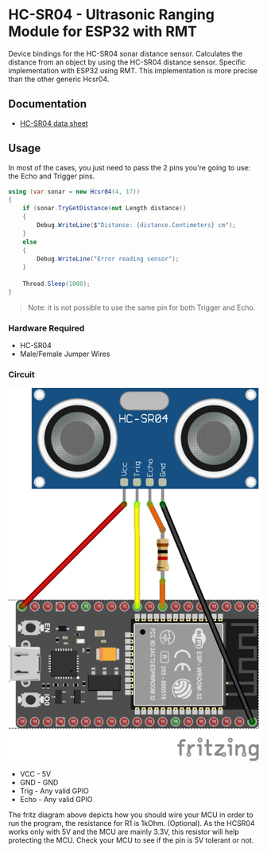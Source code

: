 ﻿# HC-SR04 - Ultrasonic Ranging Module for ESP32 with RMT

Device bindings for the HC-SR04 sonar distance sensor. Calculates the distance from an object by using the HC-SR04 distance sensor. Specific implementation with ESP32 using RMT. This implementation is more precise than the other generic Hcsr04.

## Documentation

* [HC-SR04 data sheet](https://components101.com/sites/default/files/component_datasheet/HCSR04%20Datasheet.pdf)

## Usage

In most of the cases, you just need to pass the 2 pins you're going to use: the Echo and Trigger pins.

```csharp
using (var sonar = new Hcsr04(4, 17))
{
    if (sonar.TryGetDistance(out Length distance))
    {
        Debug.WriteLine($"Distance: {distance.Centimeters} cm");
    }
    else
    {
        Debug.WriteLine("Error reading sensor");
    }

    Thread.Sleep(1000);
}
```

> Note: it is not possible to use the same pin for both Trigger and Echo.

### Hardware Required

* HC-SR04
* Male/Female Jumper Wires

### Circuit

![Fritz diagram](https://raw.githubusercontent.com/nanoframework/nanoFramework.IoT.Device/develop/devices/Hcsr04.Esp32/raspberry_hc-sr04.png)

* VCC - 5V
* GND - GND
* Trig - Any valid GPIO
* Echo - Any valid GPIO

The fritz diagram above depicts how you should wire your MCU in order to run the program, the resistance for R1 is 1kOhm. (Optional). As the HCSR04 works only with 5V and the MCU are mainly 3.3V, this resistor will help protecting the MCU. Check your MCU to see if the pin is 5V tolerant or not.
